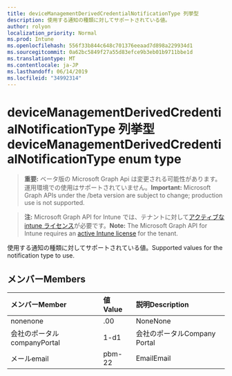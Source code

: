 ```yaml
---
title: deviceManagementDerivedCredentialNotificationType 列挙型
description: 使用する通知の種類に対してサポートされている値。
author: rolyon
localization_priority: Normal
ms.prod: Intune
ms.openlocfilehash: 556f33b844c648c701376eeaad7d898a229934d1
ms.sourcegitcommit: 0a62bc5849f27a55d83efce9b3eb01b9711bbe1d
ms.translationtype: MT
ms.contentlocale: ja-JP
ms.lasthandoff: 06/14/2019
ms.locfileid: "34992314"
---
```

# <a name="devicemanagementderivedcredentialnotificationtype-enum-type"></a><span data-ttu-id="511ea-103">deviceManagementDerivedCredentialNotificationType 列挙型</span><span class="sxs-lookup"><span data-stu-id="511ea-103">deviceManagementDerivedCredentialNotificationType enum type</span></span>

> <span data-ttu-id="511ea-104">**重要:** ベータ版の Microsoft Graph Api は変更される可能性があります。運用環境での使用はサポートされていません。</span><span class="sxs-lookup"><span data-stu-id="511ea-104">**Important:** Microsoft Graph APIs under the /beta version are subject to change; production use is not supported.</span></span>

> <span data-ttu-id="511ea-105">**注:** Microsoft Graph API for Intune では、テナントに対して[アクティブな intune ライセンス](https://go.microsoft.com/fwlink/?linkid=839381)が必要です。</span><span class="sxs-lookup"><span data-stu-id="511ea-105">**Note:** The Microsoft Graph API for Intune requires an [active Intune license](https://go.microsoft.com/fwlink/?linkid=839381) for the tenant.</span></span>

<span data-ttu-id="511ea-106">使用する通知の種類に対してサポートされている値。</span><span class="sxs-lookup"><span data-stu-id="511ea-106">Supported values for the notification type to use.</span></span>

## <a name="members"></a><span data-ttu-id="511ea-107">メンバー</span><span class="sxs-lookup"><span data-stu-id="511ea-107">Members</span></span>
|<span data-ttu-id="511ea-108">メンバー</span><span class="sxs-lookup"><span data-stu-id="511ea-108">Member</span></span>|<span data-ttu-id="511ea-109">値</span><span class="sxs-lookup"><span data-stu-id="511ea-109">Value</span></span>|<span data-ttu-id="511ea-110">説明</span><span class="sxs-lookup"><span data-stu-id="511ea-110">Description</span></span>|
|:---|:---|:---|
|<span data-ttu-id="511ea-111">none</span><span class="sxs-lookup"><span data-stu-id="511ea-111">none</span></span>|<span data-ttu-id="511ea-112">.0</span><span class="sxs-lookup"><span data-stu-id="511ea-112">0</span></span>|<span data-ttu-id="511ea-113">None</span><span class="sxs-lookup"><span data-stu-id="511ea-113">None</span></span>|
|<span data-ttu-id="511ea-114">会社のポータル</span><span class="sxs-lookup"><span data-stu-id="511ea-114">companyPortal</span></span>|<span data-ttu-id="511ea-115">1-d</span><span class="sxs-lookup"><span data-stu-id="511ea-115">1</span></span>|<span data-ttu-id="511ea-116">会社のポータル</span><span class="sxs-lookup"><span data-stu-id="511ea-116">Company Portal</span></span>|
|<span data-ttu-id="511ea-117">メール</span><span class="sxs-lookup"><span data-stu-id="511ea-117">email</span></span>|<span data-ttu-id="511ea-118">pbm-2</span><span class="sxs-lookup"><span data-stu-id="511ea-118">2</span></span>|<span data-ttu-id="511ea-119">Email</span><span class="sxs-lookup"><span data-stu-id="511ea-119">Email</span></span>|





